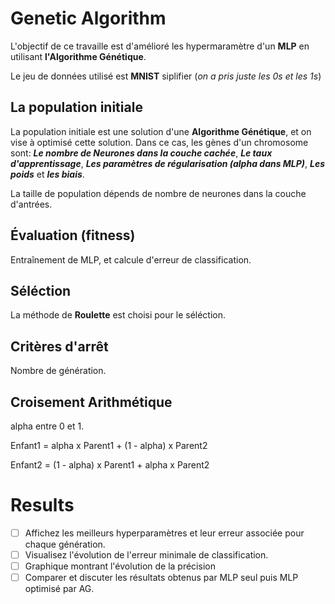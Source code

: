 # Genetic Algorithm

L'objectif de ce travaille est d'amélioré les hypermaramètre d'un **MLP** en utilisant **l'Algorithme Génétique**.

Le jeu de données utilisé est **MNIST** siplifier (*on a pris juste les 0s et les 1s*)


## La population initiale

La population initiale est une solution d'une **Algorithme Génétique**, et on vise à optimisé cette solution. Dans ce cas, les gènes d'un chromosome sont: ***Le nombre de Neurones dans la couche cachée***, ***Le taux d'apprentissage***, ***Les paramètres de régularisation (alpha dans MLP)***, ***Les poids*** et ***les biais***. 

La taille de population dépends de nombre de neurones dans la couche d'antrées.

## Évaluation (fitness)

Entraînement de MLP, et calcule d'erreur de classification.

## Séléction

La méthode de **Roulette** est choisi pour le séléction.

## Critères d'arrêt

Nombre de génération.

## Croisement Arithmétique

alpha entre 0 et 1.

Enfant1 = alpha x Parent1 + (1 - alpha) x Parent2

Enfant2 = (1 - alpha) x Parent1 + alpha x Parent2

# Results

* [ ] Affichez les meilleurs hyperparamètres et leur erreur associée pour chaque génération.
* [ ] Visualisez l'évolution de l'erreur minimale de classification.
* [ ] Graphique montrant l'évolution de la précision
* [ ] Comparer et discuter les résultats obtenus par MLP seul puis MLP optimisé par AG.
